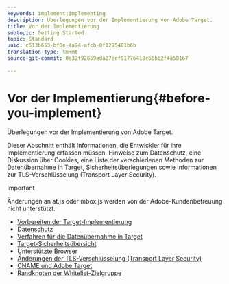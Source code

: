 ```yaml
---
keywords: implement;implementing
description: Überlegungen vor der Implementierung von Adobe Target.
title: Vor der Implementierung
subtopic: Getting Started
topic: Standard
uuid: c513b653-bf0e-4a94-afcb-0f1295401b6b
translation-type: tm+mt
source-git-commit: 0e32f92659ada27ecf91776418c66bb2f4a58167

---
```



# Vor der Implementierung{#before-you-implement}

Überlegungen vor der Implementierung von Adobe Target.

Dieser Abschnitt enthält Informationen, die Entwickler für ihre Implementierung erfassen müssen, Hinweise zum Datenschutz, eine Diskussion über Cookies, eine Liste der verschiedenen Methoden zur Datenübernahme in Target, Sicherheitsüberlegungen sowie Informationen zur TLS-Verschlüsselung (Transport Layer Security).

>[!IMPORTANT]
>
>Änderungen an at.js oder mbox.js werden von der Adobe-Kundenbetreuung nicht unterstützt.

- [Vorbereiten der Target-Implementierung](prepare-to-implement-target.md)
- [Datenschutz](c-privacy/privacy.md)
- [Verfahren für die Datenübernahme in Target](c-methods-to-get-data-into-target/methods-to-get-data-into-target.md)
- [Target-Sicherheitsübersicht](target-security-overview.md)
- [Unterstützte Browser](supported-browsers.md)
- [Änderungen der TLS-Verschlüsselung (Transport Layer Security)](tls-transport-layer-security-encryption.md)
- [CNAME und Adobe Target](implement-cname-support-in-target.md)
- [Randknoten der Whitelist-Zielgruppe](/help/c-implementing-target/c-considerations-before-you-implement-target/white-list-edges.md)